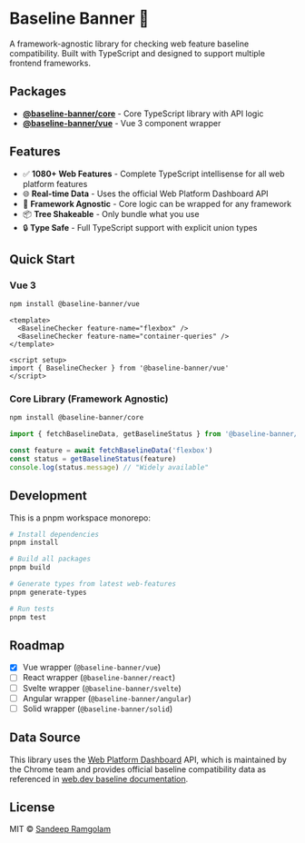 # Baseline Banner 🎯

A framework-agnostic library for checking web feature baseline compatibility. Built with TypeScript and designed to support multiple frontend frameworks.

## Packages

- **[@baseline-banner/core](./packages/core)** - Core TypeScript library with API logic
- **[@baseline-banner/vue](./packages/vue)** - Vue 3 component wrapper

## Features

- ✅ **1080+ Web Features** - Complete TypeScript intellisense for all web platform features
- 🌐 **Real-time Data** - Uses the official Web Platform Dashboard API
- 🎯 **Framework Agnostic** - Core logic can be wrapped for any framework
- 📦 **Tree Shakeable** - Only bundle what you use
- 🔒 **Type Safe** - Full TypeScript support with explicit union types

## Quick Start

### Vue 3

```bash
npm install @baseline-banner/vue
```

```vue
<template>
  <BaselineChecker feature-name="flexbox" />
  <BaselineChecker feature-name="container-queries" />
</template>

<script setup>
import { BaselineChecker } from '@baseline-banner/vue'
</script>
```

### Core Library (Framework Agnostic)

```bash
npm install @baseline-banner/core
```

```typescript
import { fetchBaselineData, getBaselineStatus } from '@baseline-banner/core'

const feature = await fetchBaselineData('flexbox')
const status = getBaselineStatus(feature)
console.log(status.message) // "Widely available"
```

## Development

This is a pnpm workspace monorepo:

```bash
# Install dependencies
pnpm install

# Build all packages
pnpm build

# Generate types from latest web-features
pnpm generate-types

# Run tests
pnpm test
```

## Roadmap

- [x] Vue wrapper (`@baseline-banner/vue`)
- [ ] React wrapper (`@baseline-banner/react`)
- [ ] Svelte wrapper (`@baseline-banner/svelte`)
- [ ] Angular wrapper (`@baseline-banner/angular`)
- [ ] Solid wrapper (`@baseline-banner/solid`)

## Data Source

This library uses the [Web Platform Dashboard](https://webstatus.dev/) API, which is maintained by the Chrome team and provides official baseline compatibility data as referenced in [web.dev baseline documentation](https://web.dev/articles/web-platform-dashboard-baseline).

## License

MIT © [Sandeep Ramgolam](https://github.com/MrSunshyne)

